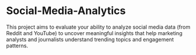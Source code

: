 # Social-Media-Analytics
This project aims to evaluate your ability to analyze social media data (from Reddit and YouTube) to uncover meaningful insights that help marketing analysts and journalists understand trending topics and engagement patterns.
